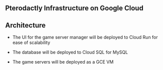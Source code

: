 ## Pterodactly Infrastructure on Google Cloud

## Architecture

- The UI for the game server manager will be deployed to Cloud Run for ease of scalability

- The database will be deployed to Cloud SQL for MySQL

- The game servers will be deployed as a GCE VM